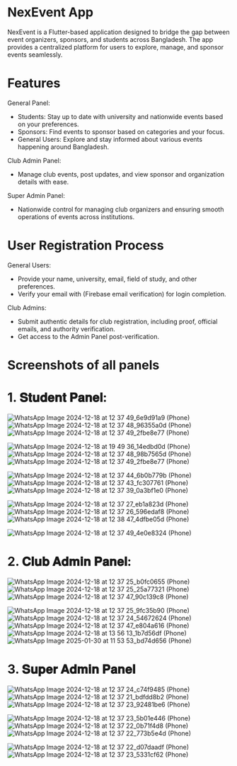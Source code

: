 # NexEvent App
NexEvent is a Flutter-based application designed to bridge the gap between event organizers, sponsors, and students across Bangladesh. The app provides a centralized platform for users to explore, manage, and sponsor events seamlessly.

# Features

General Panel:
* Students: Stay up to date with university and nationwide events based on your preferences.
* Sponsors: Find events to sponsor based on categories and your focus.
* General Users: Explore and stay informed about various events happening around Bangladesh.

Club Admin Panel:
* Manage club events, post updates, and view sponsor and organization details with ease.

Super Admin Panel:
- Nationwide control for managing club organizers and ensuring smooth operations of events across institutions.

# User Registration Process

General Users:
- Provide your name, university, email, field of study, and other preferences.
- Verify your email with (Firebase email verification) for login completion.

Club Admins:
- Submit authentic details for club registration, including proof, official emails, and authority verification.
- Get access to the Admin Panel post-verification.


# Screenshots of all panels

# 1. 𝐒𝐭𝐮𝐝𝐞𝐧𝐭 𝐏𝐚𝐧𝐞𝐥:

![WhatsApp Image 2024-12-18 at 12 37 49_6e9d91a9 (Phone)](https://github.com/user-attachments/assets/52e4cc54-57a0-4678-9d5a-635bcd499204) ![WhatsApp Image 2024-12-18 at 12 37 48_96355a0d (Phone)](https://github.com/user-attachments/assets/66c48453-9806-47de-9b6e-5d2f224158e3)  ![WhatsApp Image 2024-12-18 at 12 37 49_2fbe8e77 (Phone)](https://github.com/user-attachments/assets/d7c8b438-2eb9-403e-8bd6-1c6fefa6b4fc)

![WhatsApp Image 2024-12-18 at 19 49 36_14edbd0d (Phone)](https://github.com/user-attachments/assets/8cd3dc3a-474f-4c0b-96a8-31d4d1898cb7)  ![WhatsApp Image 2024-12-18 at 12 37 48_98b7565d (Phone)](https://github.com/user-attachments/assets/b45776e1-9c37-4b34-b008-daf8dbdbcfc6)  ![WhatsApp Image 2024-12-18 at 12 37 49_2fbe8e77 (Phone)](https://github.com/user-attachments/assets/e9db6e1d-5290-46b8-b9a6-3093f044a87d) 

![WhatsApp Image 2024-12-18 at 12 37 44_6b0b779b (Phone)](https://github.com/user-attachments/assets/b163e5a9-9a8b-4c64-9d6f-86d4eead9128)  ![WhatsApp Image 2024-12-18 at 12 37 43_fc307761 (Phone)](https://github.com/user-attachments/assets/8369c883-d004-4a30-a9c4-d6922a2fc11b)  ![WhatsApp Image 2024-12-18 at 12 37 39_0a3bf1e0 (Phone)](https://github.com/user-attachments/assets/869bb22e-7eb0-4af1-9ff3-ff0c5d390736)

![WhatsApp Image 2024-12-18 at 12 37 27_eb1a823d (Phone)](https://github.com/user-attachments/assets/ac385169-bece-4775-a1ca-53f63379d250)  ![WhatsApp Image 2024-12-18 at 12 37 26_596edaf8 (Phone)](https://github.com/user-attachments/assets/c970c325-cfe9-4d9b-9e1b-878082dd7c6e)  ![WhatsApp Image 2024-12-18 at 12 38 47_4dfbe05d (Phone)](https://github.com/user-attachments/assets/dafa101d-39b6-4f81-a7d8-066bffb53f3a)

![WhatsApp Image 2024-12-18 at 12 37 49_4e0e8324 (Phone)](https://github.com/user-attachments/assets/d6ba9d61-d15d-4c06-9d8e-94e77c9e0474)



# 2. 𝐂𝐥𝐮𝐛 𝐀𝐝𝐦𝐢𝐧 𝐏𝐚𝐧𝐞𝐥:

![WhatsApp Image 2024-12-18 at 12 37 25_b0fc0655 (Phone)](https://github.com/user-attachments/assets/d3a30db3-1cb5-4f13-803a-c5de42b3c934)  ![WhatsApp Image 2024-12-18 at 12 37 25_25a77321 (Phone)](https://github.com/user-attachments/assets/5c79fc17-6e63-4cbd-83a7-e305333df923)  ![WhatsApp Image 2024-12-18 at 12 37 47_90c139c8 (Phone)](https://github.com/user-attachments/assets/b8cd590a-1a92-49be-a7af-0aacae22af3a)  

![WhatsApp Image 2024-12-18 at 12 37 25_9fc35b90 (Phone)](https://github.com/user-attachments/assets/9dca1009-d141-472d-b0c1-285593068553)  ![WhatsApp Image 2024-12-18 at 12 37 24_54672624 (Phone)](https://github.com/user-attachments/assets/8a4dd834-fa28-41a2-b7cf-1aff50e92c77)   ![WhatsApp Image 2024-12-18 at 12 37 47_e804a616 (Phone)](https://github.com/user-attachments/assets/8af4d186-7fc2-48de-9a9c-417e391282d2)  ![WhatsApp Image 2024-12-18 at 13 56 13_1b7d56df (Phone)](https://github.com/user-attachments/assets/a5f511a3-e72d-456f-a2bd-3c24bd3e690c) ![WhatsApp Image 2025-01-30 at 11 53 53_bd74d656 (Phone)](https://github.com/user-attachments/assets/630ce4be-c07f-4874-8f02-a7bcaac787fd)






# 3. 𝐒𝐮𝐩𝐞𝐫 𝐀𝐝𝐦𝐢𝐧 𝐏𝐚𝐧𝐞𝐥

![WhatsApp Image 2024-12-18 at 12 37 24_c74f9485 (Phone)](https://github.com/user-attachments/assets/be5e09da-a8cf-438a-9919-591f5086d0f9)   ![WhatsApp Image 2024-12-18 at 12 37 21_bdfdd8b2 (Phone)](https://github.com/user-attachments/assets/f36b6b03-aec4-46cd-9675-17f4eea76f40)   ![WhatsApp Image 2024-12-18 at 12 37 23_92481be6 (Phone)](https://github.com/user-attachments/assets/e880ce9f-7704-40ac-bd76-5662d4ec553a)


![WhatsApp Image 2024-12-18 at 12 37 23_5b01e446 (Phone)](https://github.com/user-attachments/assets/f4cb129b-7786-4363-9e69-31f3093cdfe3)   ![WhatsApp Image 2024-12-18 at 12 37 22_0b71f4d8 (Phone)](https://github.com/user-attachments/assets/8e95a2c1-2523-4574-adef-aa0240b2140e) ![WhatsApp Image 2024-12-18 at 12 37 22_773b5e4d (Phone)](https://github.com/user-attachments/assets/1a6b64a4-fa40-4f04-a75b-b3d5649de18d)


![WhatsApp Image 2024-12-18 at 12 37 22_d07daadf (Phone)](https://github.com/user-attachments/assets/76fd63bf-9391-4b47-817a-9c0980c9e81e)   ![WhatsApp Image 2024-12-18 at 12 37 23_5331cf62 (Phone)](https://github.com/user-attachments/assets/ee0cc366-f668-4aa6-b9f3-64e484e7379a)  







